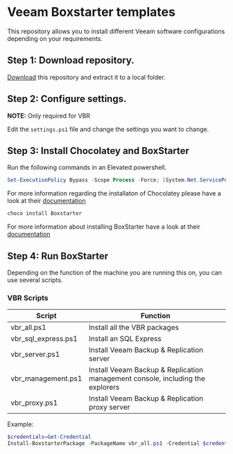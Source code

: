 # Veeam Boxstarter templates

This repository allows you to install different Veeam software configurations depending on your requirements.

## Step 1: **Download repository.**

[Download](https://github.com/mkevenaar/veeam-boxstarter/archive/master.zip) this repository and extract it to a local folder.

## Step 2: **Configure settings.**

**NOTE:** Only required for VBR

Edit the `settings.ps1` file and change the settings you want to change.

## Step 3: **Install Chocolatey and BoxStarter**

Run the following commands in an Elevated powershell.

````powershell
Set-ExecutionPolicy Bypass -Scope Process -Force; [System.Net.ServicePointManager]::SecurityProtocol = [System.Net.ServicePointManager]::SecurityProtocol -bor 3072; iex ((New-Object System.Net.WebClient).DownloadString('https://chocolatey.org/install.ps1'))
````

For more information regarding the installaton of Chocolatey please have a look at their [documentation](https://chocolatey.org/install)

````powershell
choco install Boxstarter
````

For more information about installing BoxStarter have a look at their [documentation](https://www.boxstarter.org/InstallBoxstarter)

## Step 4: **Run BoxStarter**

Depending on the function of the machine you are running this on, you can use several scripts.

### VBR Scripts

|Script|Function|
|-|-|
|vbr_all.ps1|Install all the VBR packages|
|vbr_sql_express.ps1|Install an SQL Express|
|vbr_server.ps1|Install Veeam Backup & Replication server|
|vbr_management.ps1|Install Veeam Backup & Replication management console, including the explorers|
|vbr_proxy.ps1|Install Veeam Backup & Replication proxy server|

Example:

````powershell
$credentials=Get-Credential
Install-BoxstarterPackage -PackageName vbr_all.ps1 -Credential $credentials
````
